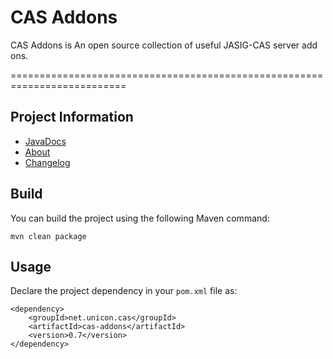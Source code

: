 # CAS Addons
CAS Addons is An open source collection of useful JASIG-CAS server add ons.

==========================================================================
## Project Information

* [JavaDocs](http://unicon.github.com/cas-addons/apidocs/index.html)
* [About](http://unicon.github.com/cas-addons/)
* [Changelog](https://github.com/Unicon/cas-addons/blob/master/changelog.md) 

## Build
You can build the project using the following Maven command:
```
mvn clean package
```

## Usage
Declare the project dependency in your `pom.xml` file as:
```
<dependency>
    <groupId>net.unicon.cas</groupId>
    <artifactId>cas-addons</artifactId>
    <version>0.7</version>
</dependency>
```
